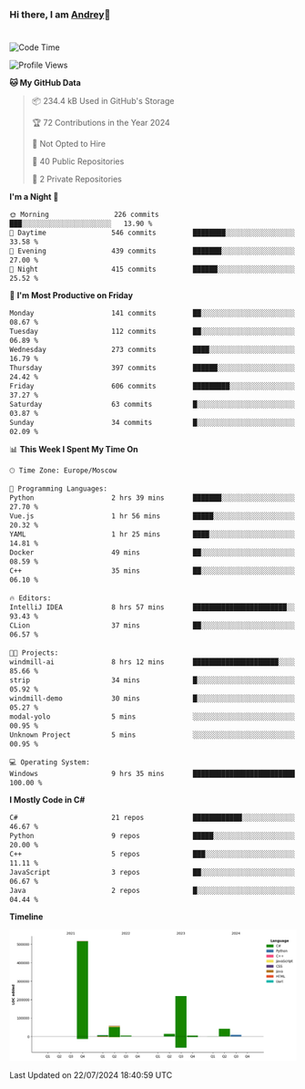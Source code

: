 ### Hi there, I am [Andrey](https://mootfrost.dev/)👋
# 
<!--START_SECTION:waka-->
![Code Time](http://img.shields.io/badge/Code%20Time-469%20hrs%2058%20mins-blue)

![Profile Views](http://img.shields.io/badge/Profile%20Views-22-blue)

**🐱 My GitHub Data** 

> 📦 234.4 kB Used in GitHub's Storage 
 > 
> 🏆 72 Contributions in the Year 2024
 > 
> 🚫 Not Opted to Hire
 > 
> 📜 40 Public Repositories 
 > 
> 🔑 2 Private Repositories 
 > 
**I'm a Night 🦉** 

```text
🌞 Morning                226 commits         ███░░░░░░░░░░░░░░░░░░░░░░   13.90 % 
🌆 Daytime                546 commits         ████████░░░░░░░░░░░░░░░░░   33.58 % 
🌃 Evening                439 commits         ███████░░░░░░░░░░░░░░░░░░   27.00 % 
🌙 Night                  415 commits         ██████░░░░░░░░░░░░░░░░░░░   25.52 % 
```
📅 **I'm Most Productive on Friday** 

```text
Monday                   141 commits         ██░░░░░░░░░░░░░░░░░░░░░░░   08.67 % 
Tuesday                  112 commits         ██░░░░░░░░░░░░░░░░░░░░░░░   06.89 % 
Wednesday                273 commits         ████░░░░░░░░░░░░░░░░░░░░░   16.79 % 
Thursday                 397 commits         ██████░░░░░░░░░░░░░░░░░░░   24.42 % 
Friday                   606 commits         █████████░░░░░░░░░░░░░░░░   37.27 % 
Saturday                 63 commits          █░░░░░░░░░░░░░░░░░░░░░░░░   03.87 % 
Sunday                   34 commits          █░░░░░░░░░░░░░░░░░░░░░░░░   02.09 % 
```


📊 **This Week I Spent My Time On** 

```text
🕑︎ Time Zone: Europe/Moscow

💬 Programming Languages: 
Python                   2 hrs 39 mins       ███████░░░░░░░░░░░░░░░░░░   27.70 % 
Vue.js                   1 hr 56 mins        █████░░░░░░░░░░░░░░░░░░░░   20.32 % 
YAML                     1 hr 25 mins        ████░░░░░░░░░░░░░░░░░░░░░   14.81 % 
Docker                   49 mins             ██░░░░░░░░░░░░░░░░░░░░░░░   08.59 % 
C++                      35 mins             ██░░░░░░░░░░░░░░░░░░░░░░░   06.10 % 

🔥 Editors: 
IntelliJ IDEA            8 hrs 57 mins       ███████████████████████░░   93.43 % 
CLion                    37 mins             ██░░░░░░░░░░░░░░░░░░░░░░░   06.57 % 

🐱‍💻 Projects: 
windmill-ai              8 hrs 12 mins       █████████████████████░░░░   85.66 % 
strip                    34 mins             █░░░░░░░░░░░░░░░░░░░░░░░░   05.92 % 
windmill-demo            30 mins             █░░░░░░░░░░░░░░░░░░░░░░░░   05.27 % 
modal-yolo               5 mins              ░░░░░░░░░░░░░░░░░░░░░░░░░   00.95 % 
Unknown Project          5 mins              ░░░░░░░░░░░░░░░░░░░░░░░░░   00.95 % 

💻 Operating System: 
Windows                  9 hrs 35 mins       █████████████████████████   100.00 % 
```

**I Mostly Code in C#** 

```text
C#                       21 repos            ████████████░░░░░░░░░░░░░   46.67 % 
Python                   9 repos             █████░░░░░░░░░░░░░░░░░░░░   20.00 % 
C++                      5 repos             ███░░░░░░░░░░░░░░░░░░░░░░   11.11 % 
JavaScript               3 repos             ██░░░░░░░░░░░░░░░░░░░░░░░   06.67 % 
Java                     2 repos             █░░░░░░░░░░░░░░░░░░░░░░░░   04.44 % 
```



**Timeline**

![Lines of Code chart](https://raw.githubusercontent.com/Mootfrost777/Mootfrost777/main/assets/bar_graph.png)


 Last Updated on 22/07/2024 18:40:59 UTC
<!--END_SECTION:waka-->